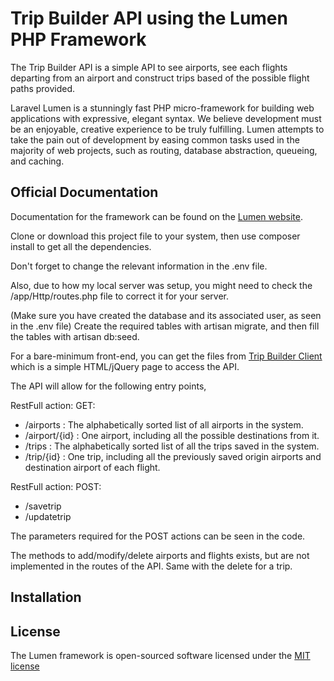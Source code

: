 # Trip Builder API using the Lumen PHP Framework

The Trip Builder API is a simple API to see airports, see each flights departing from an airport and construct trips based of the possible flight paths provided.

Laravel Lumen is a stunningly fast PHP micro-framework for building web applications with expressive, elegant syntax. We believe development must be an enjoyable, creative experience to be truly fulfilling. Lumen attempts to take the pain out of development by easing common tasks used in the majority of web projects, such as routing, database abstraction, queueing, and caching.

## Official Documentation

Documentation for the framework can be found on the [Lumen website](http://lumen.laravel.com/docs).

Clone or download this project file to your system, then use composer install to get all the dependencies.

Don't forget to change the relevant information in the .env file.

Also, due to how my local server was setup, you might need to check the /app/Http/routes.php file to correct it for your server.

(Make sure you have created the database and its associated user, as seen in the .env file) Create the required tables with artisan migrate, and then fill the tables with artisan db:seed.

For a bare-minimum front-end, you can get the files from [Trip Builder Client](https://github.com/DrDelirium/TBC) which is a simple HTML/jQuery page to access the API.

The API will allow for the following entry points,

RestFull action: GET:
- /airports : The alphabetically sorted list of all airports in the system.
- /airport/{id} : One airport, including all the possible destinations from it.
- /trips : The alphabetically sorted list of all the trips saved in the system.
- /trip/{id} : One trip, including all the previously saved origin airports and destination airport of each flight.

RestFull action: POST:
- /savetrip
- /updatetrip

The parameters required for the POST actions can be seen in the code.

The methods to add/modify/delete airports and flights exists, but are not implemented in the routes of the API. Same with the delete for a trip.

## Installation

## License

The Lumen framework is open-sourced software licensed under the [MIT license](http://opensource.org/licenses/MIT)
